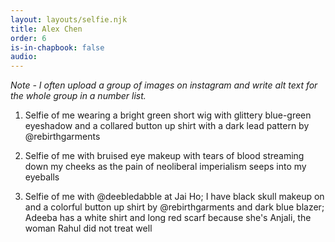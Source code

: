 ```yaml
---
layout: layouts/selfie.njk
title: Alex Chen
order: 6
is-in-chapbook: false
audio:
---
```


_Note - I often upload a group of images on instagram and write alt text for the whole group in a number list._

1. Selfie of me wearing a bright green short wig with glittery blue-green eyeshadow and a collared button up shirt with a dark lead pattern by @rebirthgarments

2. Selfie of me with bruised eye makeup with tears of blood streaming down my cheeks as the pain of neoliberal imperialism seeps into my eyeballs

3. Selfie of me with @deebledabble at Jai Ho; I have black skull makeup on and a colorful button up shirt by @rebirthgarments and dark blue blazer; Adeeba has a white shirt and long red scarf because she's Anjali, the woman Rahul did not treat well
